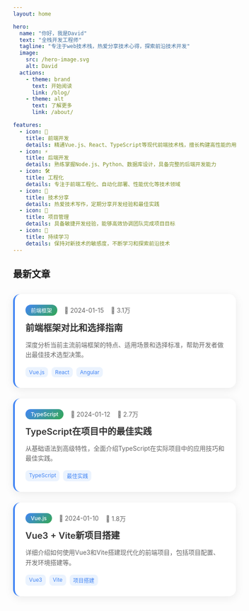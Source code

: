 ```yaml
---
layout: home

hero:
  name: "你好，我是David"
  text: "全栈开发工程师"
  tagline: "专注于web技术栈，热爱分享技术心得，探索前沿技术开发"
  image:
    src: /hero-image.svg
    alt: David
  actions:
    - theme: brand
      text: 开始阅读
      link: /blog/
    - theme: alt
      text: 了解更多
      link: /about/

features:
  - icon: 🚀
    title: 前端开发
    details: 精通Vue.js、React、TypeScript等现代前端技术栈，擅长构建高性能的用户界面
  - icon: ⚡
    title: 后端开发
    details: 熟练掌握Node.js、Python、数据库设计，具备完整的后端开发能力
  - icon: 🛠️
    title: 工程化
    details: 专注于前端工程化、自动化部署、性能优化等技术领域
  - icon: 📝
    title: 技术分享
    details: 热爱技术写作，定期分享开发经验和最佳实践
  - icon: 🎯
    title: 项目管理
    details: 具备敏捷开发经验，能够高效协调团队完成项目目标
  - icon: 🌟
    title: 持续学习
    details: 保持对新技术的敏感度，不断学习和探索前沿技术
---
```


<style>
.VPHome {
  background: linear-gradient(135deg, #f5f7fa 0%, #c3cfe2 100%);
}
</style>

## 最新文章

<div class="article-list">

<div class="article-card">
  <div class="article-meta">
    <span class="article-tag">前端框架</span>
    <span>📅 2024-01-15</span>
    <span>👀 3.1万</span>
  </div>
  <h3><a href="/blog/frontend-frameworks">前端框架对比和选择指南</a></h3>
  <p>深度分析当前主流前端框架的特点、适用场景和选择标准，帮助开发者做出最佳技术选型决策。</p>
  <div class="article-tags">
    <span>Vue.js</span>
    <span>React</span>
    <span>Angular</span>
  </div>
</div>

<div class="article-card">
  <div class="article-meta">
    <span class="article-tag">TypeScript</span>
    <span>📅 2024-01-12</span>
    <span>👀 2.7万</span>
  </div>
  <h3><a href="/blog/typescript-best-practices">TypeScript在项目中的最佳实践</a></h3>
  <p>从基础语法到高级特性，全面介绍TypeScript在实际项目中的应用技巧和最佳实践。</p>
  <div class="article-tags">
    <span>TypeScript</span>
    <span>最佳实践</span>
  </div>
</div>

<div class="article-card">
  <div class="article-meta">
    <span class="article-tag">Vue.js</span>
    <span>📅 2024-01-10</span>
    <span>👀 1.8万</span>
  </div>
  <h3><a href="/blog/vue3-vite-setup">Vue3 + Vite新项目搭建</a></h3>
  <p>详细介绍如何使用Vue3和Vite搭建现代化的前端项目，包括项目配置、开发环境搭建等。</p>
  <div class="article-tags">
    <span>Vue3</span>
    <span>Vite</span>
    <span>项目搭建</span>
  </div>
</div>

</div>

<style scoped>
.article-list {
  margin-top: 2rem;
}

.article-card {
  background: white;
  border-radius: 16px;
  padding: 24px;
  margin-bottom: 24px;
  box-shadow: 0 4px 20px rgba(0, 0, 0, 0.08);
  transition: all 0.3s ease;
  border-left: 4px solid #4285f4;
}

.article-card:hover {
  transform: translateY(-4px);
  box-shadow: 0 8px 32px rgba(66, 133, 244, 0.15);
}

.article-meta {
  display: flex;
  align-items: center;
  gap: 16px;
  margin-bottom: 12px;
  font-size: 14px;
  color: #666;
}

.article-tag {
  background: linear-gradient(135deg, #4285f4 0%, #34a853 100%);
  color: white;
  padding: 4px 12px;
  border-radius: 12px;
  font-size: 12px;
  font-weight: 500;
}

.article-card h3 {
  margin: 0 0 12px 0;
  font-size: 1.25rem;
  font-weight: 600;
}

.article-card h3 a {
  color: #333;
  text-decoration: none;
  transition: color 0.3s ease;
}

.article-card h3 a:hover {
  color: #4285f4;
}

.article-card p {
  color: #666;
  line-height: 1.6;
  margin-bottom: 16px;
}

.article-tags {
  display: flex;
  gap: 8px;
  flex-wrap: wrap;
}

.article-tags span {
  background: rgba(66, 133, 244, 0.1);
  color: #4285f4;
  padding: 4px 8px;
  border-radius: 8px;
  font-size: 12px;
}
</style>